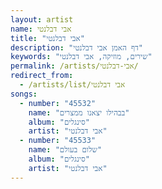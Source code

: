```yaml
---
layout: artist
name: אבי דבלנטי
title: "אבי דבלנטי"
description: "דף האמן אבי דבלנטי"
keywords: "שירים, מוזיקה, אבי דבלנטי"
permalink: /artists/אבי-דבלנטי/
redirect_from:
  - /artists/list/אבי דבלנטי
songs:
  - number: "45532"
    name: "בבהילו יצאנו ממצרים"
    album: "סינגלים"
    artist: "אבי דבלנטי"
  - number: "45533"
    name: "שלום בעולם"
    album: "סינגלים"
    artist: "אבי דבלנטי"
---
```

